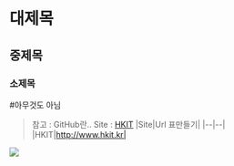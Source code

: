 # 대제목
## 중제목
### 소제목
#아무것도 아님
>참고 : GitHub란..
Site : [HKIT](http://www.hkit.kr)
|Site|Url 표만들기|
|--|--|
|HKIT|http://www.hkit.kr|
<img src="https://www.google.co.kr/images/branding/googlelogo/1x/googlelogo_color_272x92dp.png">

